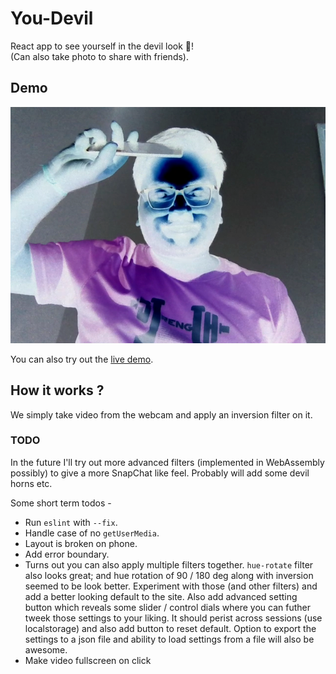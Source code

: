 # You-Devil

React app to see yourself in the devil look 👻!  
(Can also take photo to share with friends).

## Demo

![you-devil demo](demo.png)

You can also try out the [live demo](https://coderkd10.github.io/you-devil/).

## How it works ?

We simply take video from the webcam and apply an inversion filter on it.  

### TODO

In the future I'll try out more advanced filters (implemented in WebAssembly possibly) to give a more SnapChat like feel. Probably will add some devil horns etc.

Some short term todos - 

- Run `eslint` with `--fix`.
- Handle case of no `getUserMedia`.
- Layout is broken on phone.
- Add error boundary.
- Turns out you can also apply multiple filters together. `hue-rotate` filter also looks great; and hue rotation of 90 / 180 deg along with inversion seemed to be look better. Experiment with those (and other filters) and add a better looking default to the site. Also add advanced setting button which reveals some slider / control dials where you can futher tweek those settings to your liking. It should perist across sessions (use localstorage) and also add button to reset default. Option to export the settings to a json file and ability to load settings from a file will also be awesome.
- Make video fullscreen on click

